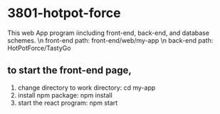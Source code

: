# 3801-hotpot-force

This web App program iincluding front-end, back-end, and database schemes. \n
front-end path: front-end/web/my-app \n
back-end path: HotPotForce/TastyGo 

## to start the front-end page, 
1. change directory to work directory: cd my-app
2. install npm package: npm install
3. start the react program: npm start
